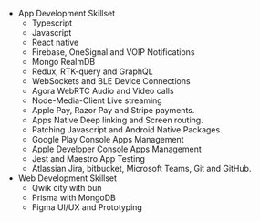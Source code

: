 - App Development Skillset
	- Typescript
	- Javascript
	- React native
	- Firebase, OneSignal and VOIP Notifications
	- Mongo RealmDB
	- Redux, RTK-query and GraphQL
	- WebSockets and BLE Device Connections
	- Agora WebRTC Audio and Video calls
	- Node-Media-Client Live streaming
	- Apple Pay, Razor Pay and Stripe payments.
	- Apps Native Deep linking and Screen routing.
	- Patching Javascript and Android Native Packages.
	- Google Play Console Apps Management
	- Apple Developer Console Apps Management
	- Jest and Maestro App Testing
	- Atlassian Jira, bitbucket, Microsoft Teams, Git and GitHub.
- Web Development Skillset
	- Qwik city with bun
 	- Prisma with MongoDB 
	- Figma UI/UX and Prototyping
	
